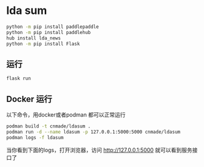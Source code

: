 # lda sum

```bash
python -m pip install paddlepaddle
python -m pip install paddlehub
hub install lda_news
python -m pip install Flask
```


## 运行

```bash
flask run
```

## Docker 运行

以下命令，用docker或者podman 都可以正常运行

```bash
podman build -t cnmade/ldasum .
podman run -d --name ldasum -p 127.0.0.1:5000:5000 cnmade/ldasum
podman logs -f ldasum
```

当你看到下面的logs，打开浏览器，访问 http://127.0.0.1:5000 就可以看到服务接口了


